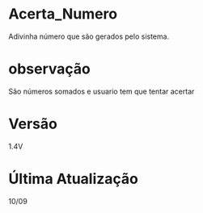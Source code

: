 # Acerta_Numero
Adivinha número que são gerados pelo sistema.

# observação
São números somados e usuario tem que tentar acertar

# Versão 
1.4V

# Última Atualização

10/09
